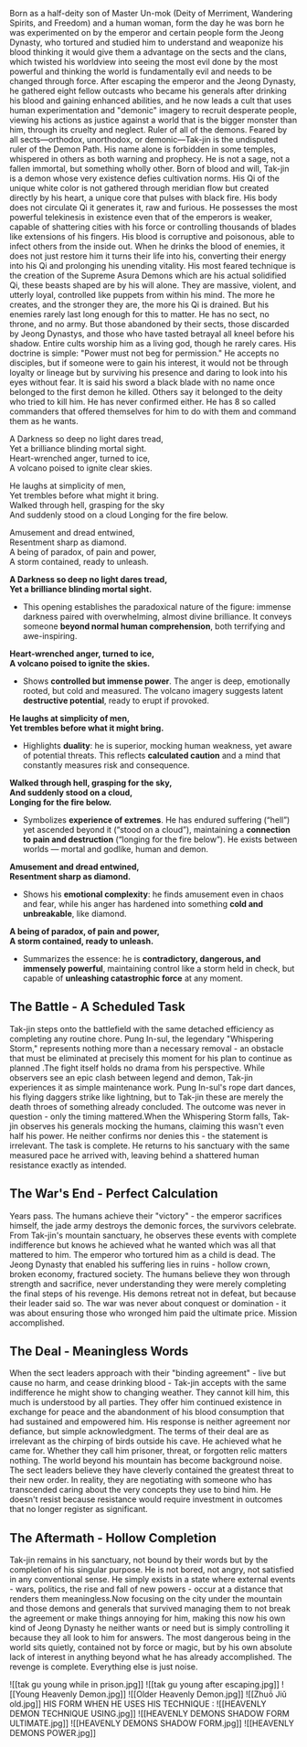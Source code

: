 Born as a half-deity son of Master Un-mok (Deity of Merriment, Wandering Spirits, and Freedom) and a human woman, form the day he was born he was experimented on by the emperor and certain people form the Jeong Dynasty, who tortured and studied him to understand and weaponize his blood thinking it would give them a advantage on the sects and the clans, which twisted his worldview into seeing the most evil done by the most powerful and thinking the world is fundamentally evil and needs to be changed through force. After escaping the emperor and the Jeong Dynasty, he gathered eight fellow outcasts who became his generals after drinking his blood and gaining enhanced abilities, and he now leads a cult that uses human experimentation and "demonic" imagery to recruit desperate people, viewing his actions as justice against a world that is the bigger monster than him, through its cruelty and neglect. Ruler of all of the demons. Feared by all sects—orthodox, unorthodox, or demonic—Tak-jin is the undisputed ruler of the Demon Path. His name alone is forbidden in some temples, whispered in others as both warning and prophecy. He is not a sage, not a fallen immortal, but something wholly other. Born of blood and will, Tak-jin is a demon whose very existence defies cultivation norms. His Qi of the unique white color is not gathered through meridian flow but created directly by his heart, a unique core that pulses with black fire. His body does not circulate Qi it generates it, raw and furious. He possesses the most powerful telekinesis in existence even that of the emperors is weaker, capable of shattering cities with his force or controlling thousands of blades like extensions of his fingers. His blood is corruptive and poisonous, able to infect others from the inside out. When he drinks the blood of enemies, it does not just restore him it turns their life into his, converting their energy into his Qi and prolonging his unending vitality. His most feared technique is the creation of the Supreme Asura Demons which are his actual solidified Qi, these beasts shaped are by his will alone. They are massive, violent, and utterly loyal, controlled like puppets from within his mind. The more he creates, and the stronger they are, the more his Qi is drained. But his enemies rarely last long enough for this to matter. He has no sect, no throne, and no army. But those abandoned by their sects, those discarded by Jeong Dynastys, and those who have tasted betrayal all kneel before his shadow. Entire cults worship him as a living god, though he rarely cares. His doctrine is simple: "Power must not beg for permission." He accepts no disciples, but if someone were to gain his interest, it would not be through loyalty or lineage but by surviving his presence and daring to look into his eyes without fear. It is said his sword a black blade with no name once belonged to the first demon he killed. Others say it belonged to the deity who tried to kill him. He has never confirmed either. He has 8 so called commanders that offered themselves for him to do with them and command them as he wants.



A Darkness so deep no light dares tread,  
Yet a brilliance blinding mortal sight.  
Heart-wrenched anger, turned to ice,  
A volcano poised to ignite clear skies.

He laughs at simplicity of men,  
Yet trembles before what might it bring.  
Walked through hell, grasping for the sky  
And suddenly stood on a cloud
Longing for the fire below.

Amusement and dread entwined,  
Resentment sharp as diamond.  
A being of paradox, of pain and power,  
A storm contained, ready to unleash.




**A Darkness so deep no light dares tread,  
Yet a brilliance blinding mortal sight.**
- This opening establishes the paradoxical nature of the figure: immense darkness paired with overwhelming, almost divine brilliance. It conveys someone **beyond normal human comprehension**, both terrifying and awe-inspiring.

**Heart-wrenched anger, turned to ice,  
A volcano poised to ignite the skies.**
- Shows **controlled but immense power**. The anger is deep, emotionally rooted, but cold and measured. The volcano imagery suggests latent **destructive potential**, ready to erupt if provoked.

**He laughs at simplicity of men,  
Yet trembles before what it might bring.**
- Highlights **duality**: he is superior, mocking human weakness, yet aware of potential threats. This reflects **calculated caution** and a mind that constantly measures risk and consequence.

**Walked through hell, grasping for the sky,  
And suddenly stood on a cloud,  
Longing for the fire below.**
- Symbolizes **experience of extremes**. He has endured suffering (“hell”) yet ascended beyond it (“stood on a cloud”), maintaining a **connection to pain and destruction** (“longing for the fire below”). He exists between worlds — mortal and godlike, human and demon.

**Amusement and dread entwined,  
Resentment sharp as diamond.**
- Shows his **emotional complexity**: he finds amusement even in chaos and fear, while his anger has hardened into something **cold and unbreakable**, like diamond.

**A being of paradox, of pain and power,  
A storm contained, ready to unleash.**
- Summarizes the essence: he is **contradictory, dangerous, and immensely powerful**, maintaining control like a storm held in check, but capable of **unleashing catastrophic force** at any moment.


## The Battle - A Scheduled Task
Tak-jin steps onto the battlefield with the same detached efficiency as completing any routine chore. Pung In-sul, the legendary "Whispering Storm," represents nothing more than a necessary removal - an obstacle that must be eliminated at precisely this moment for his plan to continue as planned .The fight itself holds no drama from his perspective. While observers see an epic clash between legend and demon, Tak-jin experiences it as simple maintenance work. Pung In-sul's rope dart dances, his flying daggers strike like lightning, but to Tak-jin these are merely the death throes of something already concluded. The outcome was never in question - only the timing mattered.When the Whispering Storm falls, Tak-jin observes his generals mocking the humans, claiming this wasn't even half his power. He neither confirms nor denies this - the statement is irrelevant. The task is complete. He returns to his sanctuary with the same measured pace he arrived with, leaving behind a shattered human resistance exactly as intended.

## The War's End - Perfect Calculation
Years pass. The humans achieve their "victory" - the emperor sacrifices himself, the jade army destroys the demonic forces, the survivors celebrate. From Tak-jin's mountain sanctuary, he observes these events with complete indifference but knows he achieved what he wanted which was all that mattered to him. The emperor who tortured him as a child is dead. The Jeong Dynasty that enabled his suffering lies in ruins - hollow crown, broken economy, fractured society. The humans believe they won through strength and sacrifice, never understanding they were merely completing the final steps of his revenge. His demons retreat not in defeat, but because their leader said so. The war was never about conquest or domination - it was about ensuring those who wronged him paid the ultimate price. Mission accomplished.

## The Deal - Meaningless Words
When the sect leaders approach with their "binding agreement" - live but cause no harm, and cease drinking blood - Tak-jin accepts with the same indifference he might show to changing weather. They cannot kill him, this much is understood by all parties. They offer him continued existence in exchange for peace and the abandonment of his blood consumption that had sustained and empowered him. His response is neither agreement nor defiance, but simple acknowledgment. The terms of their deal are as irrelevant as the chirping of birds outside his cave. He achieved what he came for. Whether they call him prisoner, threat, or forgotten relic matters nothing. The world beyond his mountain has become background noise. The sect leaders believe they have cleverly contained the greatest threat to their new order. In reality, they are negotiating with someone who has transcended caring about the very concepts they use to bind him. He doesn't resist because resistance would require investment in outcomes that no longer register as significant.

## The Aftermath - Hollow Completion
Tak-jin remains in his sanctuary, not bound by their words but by the completion of his singular purpose. He is not bored, not angry, not satisfied in any conventional sense. He simply exists in a state where external events - wars, politics, the rise and fall of new powers - occur at a distance that renders them meaningless.Now focusing on the city under the mountain and those demons and generals that survived managing them to not break the agreement or make things annoying for him, making this now his own kind of Jeong Dynasty he neither wants or need but is simply controlling it because they all look to him for answers. The most dangerous being in the world sits quietly, contained not by force or magic, but by his own absolute lack of interest in anything beyond what he has already accomplished. The revenge is complete. Everything else is just noise.

![[tak gu young while in prison.jpg]]
![[tak gu young after escaping.jpg]]
![[Young Heavenly Demon.jpg]]
![[Older Heavenly Demon.jpg]]
![[Zhuō Jiǔ old.jpg]]
HIS FORM WHEN HE USES HIS TECHNIQUE : 
![[HEAVENLY DEMON TECHNIQUE USING.jpg]]
![[HEAVENLY DEMONS SHADOW FORM ULTIMATE.jpg]]
![[HEAVENLY DEMONS SHADOW FORM.jpg]]
![[HEAVENLY DEMONS POWER.jpg]]